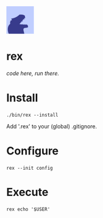 <img src="icon.jpg" alt="rex Icon" width="72"/>

# rex

*code here, run there.*

# Install

    ./bin/rex --install

Add '.rex' to your (global) .gitignore.

# Configure

    rex --init config

# Execute

    rex echo '$USER'
